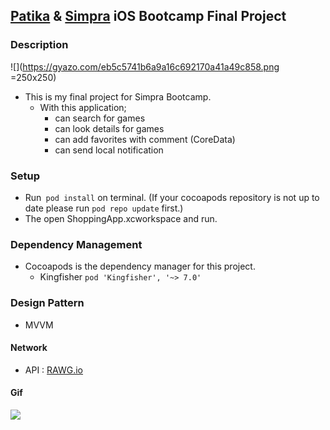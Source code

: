 ##   [Patika](https://www.patika.dev) & [Simpra](https://simprasuite.com.tr) iOS Bootcamp Final Project


 ### Description
 ![](https://gyazo.com/eb5c5741b6a9a16c692170a41a49c858.png =250x250)
- This is my final project for Simpra Bootcamp.
    - With this application;
        - can search for games
        - can look details for games
        - can add favorites with comment (CoreData)
        - can send local notification
        
        
### Setup
- Run` pod install` on terminal. (If your cocoapods repository is not up to date please run `pod repo update` first.)
- The open ShoppingApp.xcworkspace and run.

### Dependency Management
- Cocoapods is the dependency manager for this project.
    - Kingfisher `pod 'Kingfisher', '~> 7.0'`
    
 ### Design Pattern
- MVVM


 #### Network
- API : [RAWG.io](https://https://rawg.io/apidocs/)

 #### Gif
 ![](https://github.com/Protein-Swift-Bootcamp/week-4-homework-2-myildirim48/blob/main/RickAndMorty.gif?raw=true)

